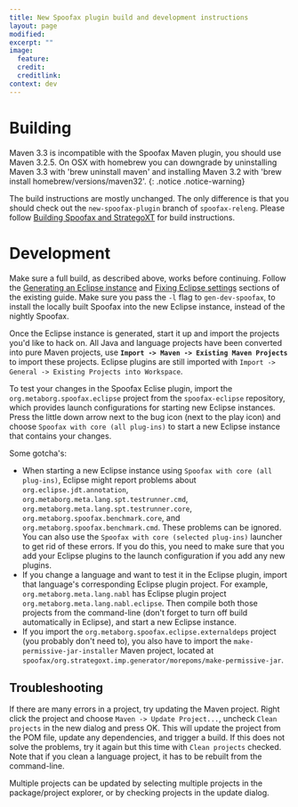 ```yaml
---
title: New Spoofax plugin build and development instructions
layout: page
modified:
excerpt: ""
image:
  feature:
  credit:
  creditlink:
context: dev
---
```


# Building

Maven 3.3 is incompatible with the Spoofax Maven plugin, you should use Maven 3.2.5. On OSX with homebrew you can downgrade by uninstalling Maven 3.3 with 'brew uninstall maven' and installing Maven 3.2 with 'brew install homebrew/versions/maven32'.
{: .notice .notice-warning}

The build instructions are mostly unchanged. The only difference is that you should check out the `new-spoofax-plugin` branch of `spoofax-releng`. Please follow [Building Spoofax and StrategoXT](/dev/build/#building-spoofax-and-strategoxt) for build instructions.

# Development

Make sure a full build, as described above, works before continuing. Follow the [Generating an Eclipse instance](/dev/develop/#generating-an-eclipse-instance) and [Fixing Eclipse settings](/dev/develop/#fixing-eclipse-settings) sections of the existing guide. Make sure you pass the `-l` flag to `gen-dev-spoofax`, to install the locally built Spoofax into the new Eclipse instance, instead of the nightly Spoofax.

Once the Eclipse instance is generated, start it up and import the projects you'd like to hack on. All Java and language projects have been converted into pure Maven projects, use **`Import -> Maven -> Existing Maven Projects`** to import these projects. Eclipse plugins are still imported with `Import -> General -> Existing Projects into Workspace`.

To test your changes in the Spoofax Eclise plugin, import the `org.metaborg.spoofax.eclipse` project from the `spoofax-eclipse` repository, which provides launch configurations for starting new Eclipse instances. Press the little down arrow next to the bug icon (next to the play icon) and choose `Spoofax with core (all plug-ins)` to start a new Eclipse instance that contains your changes.

Some gotcha's:

* When starting a new Eclipse instance using `Spoofax with core (all plug-ins)`, Eclipse might report problems about `org.eclipse.jdt.annotation`, `org.metaborg.meta.lang.spt.testrunner.cmd`, `org.metaborg.meta.lang.spt.testrunner.core`, `org.metaborg.spoofax.benchmark.core`, and `org.metaborg.spoofax.benchmark.cmd`. These problems can be ignored. You can also use the `Spoofax with core (selected plug-ins)` launcher to get rid of these errors. If you do this, you need to make sure that you add your Eclipse plugins to the launch configuration if you add any new plugins.
* If you change a language and want to test it in the Eclipse plugin, import that language's corresponding Eclipse plugin project. For example, `org.metaborg.meta.lang.nabl` has Eclipse plugin project `org.metaborg.meta.lang.nabl.eclipse`. Then compile both those projects from the command-line (don't forget to turn off build automatically in Eclipse), and start a new Eclipse instance.
* If you import the `org.metaborg.spoofax.eclipse.externaldeps` project (you probably don't need to), you also have to import the `make-permissive-jar-installer` Maven project, located at `spoofax/org.strategoxt.imp.generator/morepoms/make-permissive-jar`.

## Troubleshooting

If there are many errors in a project, try updating the Maven project. Right click the project and choose `Maven -> Update Project...`, uncheck `Clean projects` in the new dialog and press OK. This will update the project from the POM file, update any dependencies, and trigger a build. If this does not solve the problems, try it again but this time with `Clean projects` checked. Note that if you clean a language project, it has to be rebuilt from the command-line.

Multiple projects can be updated by selecting multiple projects in the package/project explorer, or by checking projects in the update dialog.
